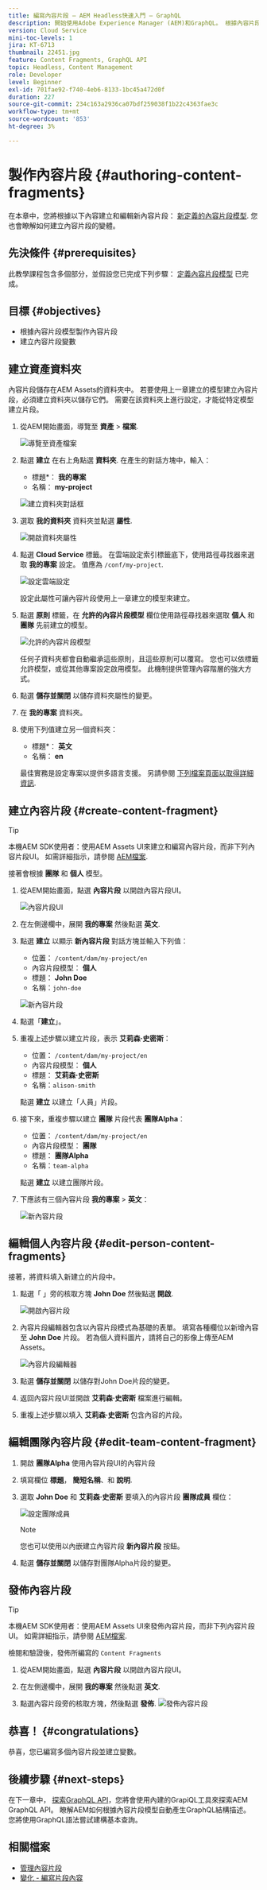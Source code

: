 ```yaml
---
title: 編寫內容片段 — AEM Headless快速入門 — GraphQL
description: 開始使用Adobe Experience Manager (AEM)和GraphQL。 根據內容片段模型建立及編輯新內容片段。 瞭解如何建立內容片段的變體。
version: Cloud Service
mini-toc-levels: 1
jira: KT-6713
thumbnail: 22451.jpg
feature: Content Fragments, GraphQL API
topic: Headless, Content Management
role: Developer
level: Beginner
exl-id: 701fae92-f740-4eb6-8133-1bc45a472d0f
duration: 227
source-git-commit: 234c163a2936ca07bdf259038f1b22c4363fae3c
workflow-type: tm+mt
source-wordcount: '853'
ht-degree: 3%

---
```


# 製作內容片段 {#authoring-content-fragments}

在本章中，您將根據以下內容建立和編輯新內容片段： [新定義的內容片段模型](./content-fragment-models.md). 您也會瞭解如何建立內容片段的變體。

## 先決條件 {#prerequisites}

此教學課程包含多個部分，並假設您已完成下列步驟： [定義內容片段模型](./content-fragment-models.md) 已完成。

## 目標 {#objectives}

* 根據內容片段模型製作內容片段
* 建立內容片段變數

## 建立資產資料夾

內容片段儲存在AEM Assets的資料夾中。 若要使用上一章建立的模型建立內容片段，必須建立資料夾以儲存它們。 需要在該資料夾上進行設定，才能從特定模型建立片段。

1. 從AEM開始畫面，導覽至 **資產** > **檔案**.

   ![導覽至資產檔案](assets/author-content-fragments/navigate-assets-files.png)

1. 點選 **建立** 在右上角點選 **資料夾**. 在產生的對話方塊中，輸入：

   * 標題*： **我的專案**
   * 名稱： **my-project**

   ![建立資料夾對話框](assets/author-content-fragments/create-folder-dialog.png)

1. 選取 **我的資料夾** 資料夾並點選 **屬性**.

   ![開啟資料夾屬性](assets/author-content-fragments/open-folder-properties.png)

1. 點選 **Cloud Service** 標籤。 在雲端設定索引標籤底下，使用路徑尋找器來選取 **我的專案** 設定。 值應為 `/conf/my-project`.

   ![設定雲端設定](assets/author-content-fragments/set-cloud-config-my-project.png)

   設定此屬性可讓內容片段使用上一章建立的模型來建立。

1. 點選 **原則** 標籤，在 **允許的內容片段模型** 欄位使用路徑尋找器來選取 **個人** 和 **團隊** 先前建立的模型。

   ![允許的內容片段模型](assets/author-content-fragments/allowed-content-fragment-models.png)

   任何子資料夾都會自動繼承這些原則，且這些原則可以覆寫。 您也可以依標籤允許模型，或從其他專案設定啟用模型。 此機制提供管理內容階層的強大方式。

1. 點選 **儲存並關閉** 以儲存資料夾屬性的變更。

1. 在 **我的專案** 資料夾。

1. 使用下列值建立另一個資料夾：

   * 標題*： **英文**
   * 名稱： **en**

   最佳實務是設定專案以提供多語言支援。 另請參閱 [下列檔案頁面以取得詳細資訊](https://experienceleague.adobe.com/docs/experience-manager-cloud-service/content/assets/admin/translate-assets.html).


## 建立內容片段 {#create-content-fragment}

>[!TIP]
>
>本機AEM SDK使用者：使用AEM Assets UI來建立和編寫內容片段，而非下列內容片段UI。 如需詳細指示，請參閱 [AEM檔案](https://experienceleague.adobe.com/docs/experience-manager-cloud-service/content/assets/content-fragments/content-fragments-managing.html).

接著會根據 **團隊** 和 **個人** 模型。

1. 從AEM開始畫面，點選 **內容片段** 以開啟內容片段UI。

   ![內容片段UI](assets/author-content-fragments/cf-fragment-ui.png)

1. 在左側邊欄中，展開 **我的專案** 然後點選 **英文**.
1. 點選 **建立** 以顯示 **新內容片段** 對話方塊並輸入下列值：

   * 位置： `/content/dam/my-project/en`
   * 內容片段模型： **個人**
   * 標題： **John Doe**
   * 名稱：`john-doe`

   ![新內容片段](assets/author-content-fragments/new-content-fragment-john-doe.png)
1. 點選「**建立**」。
1. 重複上述步驟以建立片段，表示 **艾莉森·史密斯**：

   * 位置： `/content/dam/my-project/en`
   * 內容片段模型： **個人**
   * 標題： **艾莉森·史密斯**
   * 名稱：`alison-smith`

   點選 **建立** 以建立「人員」片段。

1. 接下來，重複步驟以建立 **團隊** 片段代表 **團隊Alpha**：

   * 位置： `/content/dam/my-project/en`
   * 內容片段模型： **團隊**
   * 標題： **團隊Alpha**
   * 名稱：`team-alpha`

   點選 **建立** 以建立團隊片段。

1. 下應該有三個內容片段 **我的專案** > **英文**：

   ![新內容片段](assets/author-content-fragments/new-content-fragments.png)

## 編輯個人內容片段 {#edit-person-content-fragments}

接著，將資料填入新建立的片段中。

1. 點選「 」旁的核取方塊 **John Doe** 然後點選 **開啟**.

   ![開啟內容片段](assets/author-content-fragments/open-fragment-for-editing.png)

1. 內容片段編輯器包含以內容片段模式為基礎的表單。 填寫各種欄位以新增內容至 **John Doe** 片段。 若為個人資料圖片，請將自己的影像上傳至AEM Assets。

   ![內容片段編輯器](assets/author-content-fragments/content-fragment-editor-jd.png)

1. 點選 **儲存並關閉** 以儲存對John Doe片段的變更。
1. 返回內容片段UI並開啟 **艾莉森·史密斯** 檔案進行編輯。
1. 重複上述步驟以填入 **艾莉森·史密斯** 包含內容的片段。

## 編輯團隊內容片段 {#edit-team-content-fragment}

1. 開啟 **團隊Alpha** 使用內容片段UI的內容片段
1. 填寫欄位 **標題**， **簡短名稱**、和 **說明**.
1. 選取 **John Doe** 和 **艾莉森·史密斯** 要填入的內容片段 **團隊成員** 欄位：

   ![設定團隊成員](assets/author-content-fragments/select-team-members.png)

   >[!NOTE]
   >
   >您也可以使用以內嵌建立內容片段 **新內容片段** 按鈕。

1. 點選 **儲存並關閉** 以儲存對團隊Alpha片段的變更。

## 發佈內容片段

>[!TIP]
>
>本機AEM SDK使用者：使用AEM Assets UI來發佈內容片段，而非下列內容片段UI。 如需詳細指示，請參閱 [AEM檔案](https://experienceleague.adobe.com/docs/experience-manager-cloud-service/content/assets/content-fragments/content-fragments-managing.html#publishing-and-referencing-a-fragment).

檢閱和驗證後，發佈所編寫的 `Content Fragments`

1. 從AEM開始畫面，點選 **內容片段** 以開啟內容片段UI。

1. 在左側邊欄中，展開 **我的專案** 然後點選 **英文**.

1. 點選內容片段旁的核取方塊，然後點選 **發佈**.
   ![發佈內容片段](assets/author-content-fragments/publish-content-fragment.png)

## 恭喜！ {#congratulations}

恭喜，您已編寫多個內容片段並建立變數。

## 後續步驟 {#next-steps}

在下一章中， [探索GraphQL API](explore-graphql-api.md)，您將會使用內建的GrapiQL工具來探索AEM GraphQL API。 瞭解AEM如何根據內容片段模型自動產生GraphQL結構描述。 您將使用GraphQL語法嘗試建構基本查詢。

## 相關檔案

* [管理內容片段](https://experienceleague.adobe.com/docs/experience-manager-cloud-service/content/assets/content-fragments/content-fragments-managing.html)
* [變化 - 編寫片段內容](https://experienceleague.adobe.com/docs/experience-manager-cloud-service/content/assets/content-fragments/content-fragments-variations.html)
